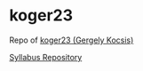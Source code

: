 # koger23
Repo of [koger23 (Gergely Kocsis)](https://github.com/koger23)

[Syllabus Repository](https://github.com/green-fox-academy/otters-syllabus)